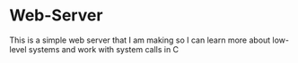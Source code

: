 # Web-Server
This is a simple web server that I am making so I can learn more about low-level systems and work with system calls in C
